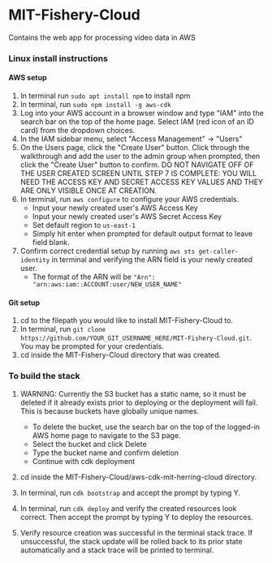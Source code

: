 # MIT-Fishery-Cloud
Contains the web app for processing video data in AWS

### Linux install instructions

#### AWS setup
1. In terminal run `sudo apt install npm` to install npm
2. In terminal, run `sudo npm install -g aws-cdk`
3. Log into your AWS account in a browser window and type "IAM" into the search bar on the top of the home page. Select IAM (red icon of an ID card) from the dropdown choices.
4. In the IAM sidebar menu, select "Access Management" -> "Users"
5. On the Users page, click the "Create User" button. Click through the walkthrough and add the user to the admin group when prompted, then click the "Create User" button to confirm. DO NOT NAVIGATE OFF OF THE USER CREATED SCREEN UNTIL STEP 7 IS COMPLETE: YOU WILL NEED THE ACCESS KEY AND SECRET ACCESS KEY VALUES AND THEY ARE ONLY VISIBLE ONCE AT CREATION.
6. In terminal, run `aws configure` to configure your AWS credentials.
    - Input your newly created user's AWS Access Key
    - Input your newly created user's AWS Secret Access Key
    - Set default region to `us-east-1`
    - Simply hit enter when prompted for default output format to leave field blank.
7. Confirm correct credential setup by running `aws sts get-caller-identity` in terminal and verifying the ARN field is your newly created user.
    - The format of the ARN will be `"Arn": "arn:aws:iam::ACCOUNT:user/NEW_USER_NAME"`

#### Git setup
  
1. cd to the filepath you would like to install MIT-Fishery-Cloud to.
2. In terminal, run `git clone https://github.com/YOUR_GIT_USERNAME_HERE/MIT-Fishery-Cloud.git`. You may be prompted for your credentials.
3. cd inside the MIT-Fishery-Cloud directory that was created.

### To build the stack

1. WARNING: Currently the S3 bucket has a static name, so it must be deleted if it already exists prior to deploying or the deployment will fail. This is because buckets have globally unique names.
    - To delete the bucket, use the search bar on the top of the logged-in AWS home page to navigate to the S3 page.
    - Select the bucket and click Delete
    - Type the bucket name and confirm deletion
    - Continue with cdk deployment

2. cd inside the MIT-Fishery-Cloud/aws-cdk-mit-herring-cloud directory.
3. In terminal, run `cdk bootstrap` and accept the prompt by typing Y.
4. In terminal, run `cdk deploy` and verify the created resources look correct. Then accept the prompt by typing Y to deploy the resources.
5. Verify resource creation was successful in the terminal stack trace. If unsuccessful, the stack update will be rolled back to its prior state automatically and a stack trace will be printed to terminal.
